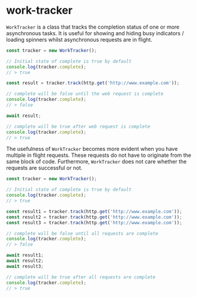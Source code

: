 # work-tracker

`WorkTracker` is a class that tracks the completion status of one or more asynchronous tasks. It is useful for showing and hiding busy indicators / loading spinners whilst asynchronous requests are in flight. 

```ts
const tracker = new WorkTracker();

// Initial state of complete is true by default
console.log(tracker.complete); 
// > true

const result = tracker.track(http.get('http://www.example.com'));

// complete will be false until the web request is complete
console.log(tracker.complete); 
// > false

await result;

// complete will be true after web request is complete
console.log(tracker.complete); 
// > true

```

The usefulness of `WorkTracker` becomes more evident when you have multiple in flight requests. These requests do not have to originate from the same block of code. Furthermore, `WorkTracker` does not care whether the requests are successful or not. 


```ts
const tracker = new WorkTracker();

// Initial state of complete is true by default
console.log(tracker.complete); 
// > true

const result1 = tracker.track(http.get('http://www.example.com'));
const result2 = tracker.track(http.get('http://www.example.com'));
const result3 = tracker.track(http.get('http://www.example.com'));

// complete will be false until all requests are complete
console.log(tracker.complete); 
// > false

await result1;
await result2;
await result3;

// complete will be true after all requests are complete
console.log(tracker.complete); 
// > true

```
